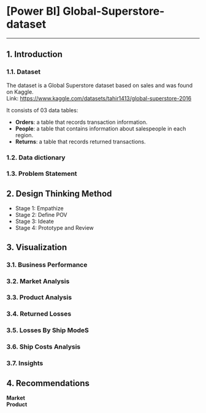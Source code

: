 # [Power BI] Global-Superstore-dataset
---
## 1. Introduction  
### 1.1. Dataset
The dataset is a Global Superstore dataset based on sales and was found on Kaggle.   
Link: https://www.kaggle.com/datasets/tahir1413/global-superstore-2016  

It consists of 03 data tables:
- **Orders**: a table that records transaction information.
- **People**: a table that contains information about salespeople in each region.
- **Returns**: a table that records returned transactions.

### 1.2. Data dictionary
### 1.3. Problem Statement

## 2. Design Thinking Method
- Stage 1: Empathize
- Stage 2: Define POV
- Stage 3: Ideate
- Stage 4: Prototype and Review

## 3. Visualization
### 3.1. Business Performance
### 3.2. Market Analysis
### 3.3. Product Analysis
### 3.4. Returned Losses 
### 3.5. Losses By Ship ModeS 
### 3.6. Ship Costs Analysis 
### 3.7. Insights 

## 4. Recommendations
**Market**  
**Product**
